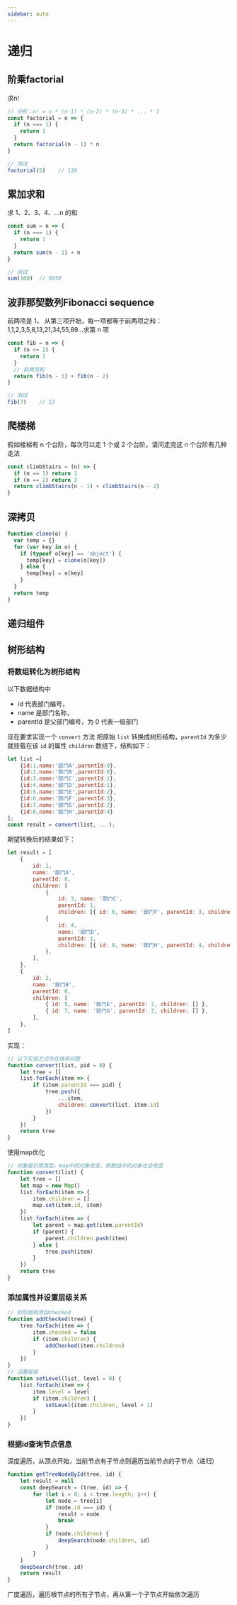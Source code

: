 ```yaml
---
sidebar: auto
---
```


# 递归

## 阶乘factorial

求n!

```js
// 分析：n! = n * (n-1) * (n-2) * (n-3) * ... * 1
const factorial = n => {
  if (n === 1) {
    return 1
  }
  return factorial(n - 1) * n
}

// 测试
factorial(5)    // 120
```

## 累加求和

求 1、2、3、4、...n 的和

```js
const sum = n => {
  if (n === 1) {
    return 1
  }
  return sum(n - 1) + n
}

// 测试
sum(100)  // 5050
```

## 波菲那契数列Fibonacci sequence

前两项是 1， 从第三项开始，每一项都等于前两项之和：1,1,2,3,5,8,13,21,34,55,89...求第 n 项

```js
const fib = n => {
  if (n <= 2) {
    return 1
  }
  // 前两项和
  return fib(n - 1) + fib(n - 2)
}

// 测试
fib(7)    // 13
```

## 爬楼梯

假如楼梯有 n 个台阶，每次可以走 1 个或 2 个台阶，请问走完这 n 个台阶有几种走法

```js
const climbStairs = (n) => {
  if (n == 1) return 1
  if (n == 2) return 2
  return climbStairs(n - 1) + climbStairs(n - 2)
}
```

## 深拷贝

```js
function clone(o) {
  var temp = {}
  for (var key in o) {
    if (typeof o[key] == 'object') {
      temp[key] = clone(o[key])
    } else {
      temp[key] = o[key]
    }
  }
  return temp
}
```

## 递归组件

## 树形结构

### 将数组转化为树形结构

以下数据结构中

- id 代表部门编号，
- name 是部门名称，
- parentId 是父部门编号，为 0 代表一级部门

现在要求实现一个 `convert` 方法
把原始 `list` 转换成树形结构，`parentId` 为多少就挂载在该 `id` 的属性 `children` 数组下，结构如下：

```js
let list =[
    {id:1,name:'部门A',parentId:0},
    {id:2,name:'部门B',parentId:0},
    {id:3,name:'部门C',parentId:1},
    {id:4,name:'部门D',parentId:1},
    {id:5,name:'部门E',parentId:2},
    {id:6,name:'部门F',parentId:3},
    {id:7,name:'部门G',parentId:2},
    {id:8,name:'部门H',parentId:4}
];
const result = convert(list, ...);
```

期望转换后的结果如下：

```js
let result = [
    {
        id: 1,
        name: '部门A',
        parentId: 0,
        children: [
            { 
                id: 3, name: '部门C', 
                parentId: 1, 
                children: [{ id: 6, name: '部门F', parentId: 3, children: [] }] },
            { 
                id: 4, 
                name: '部门D', 
                parentId: 1, 
                children: [{ id: 8, name: '部门H', parentId: 4, children: [] }] 
            },
        ],
    },
    {
        id: 2,
        name: '部门B',
        parentId: 0,
        children: [
            { id: 5, name: '部门E', parentId: 2, children: [] },
            { id: 7, name: '部门G', parentId: 2, children: [] },
        ],
    },
]
```

实现：

```js
// 以下实现方式存在效率问题
function convert(list, pid = 0) {
    let tree = []
    list.forEach(item => {
        if (item.parentId === pid) {
            tree.push({
                ...item,
                children: convert(list, item.id)
            })
        }
    })
    return tree
}
```

使用map优化

```js
// 对象是引用类型，map中的对象改变，原数组中的对象也会改变
function convert(list) {
    let tree = []
    let map = new Map()
    list.forEach(item => {
        item.children = []
        map.set(item.id, item)
    })
    list.forEach(item => {
        let parent = map.get(item.parentId)
        if (parent) {
            parent.children.push(item)
        } else {
            tree.push(item)
        }
    })
    return tree
}
```

### 添加属性并设置层级关系

```js
// 树形结构添加checked
function addChecked(tree) {
    tree.forEach(item => {
        item.checked = false
        if (item.children) {
            addChecked(item.children)
        }
    })
}
// 设置层级
function setLevel(list, level = 0) {
    list.forEach(item => {
        item.level = level
        if (item.children) {
            setLevel(item.children, level + 1)
        }
    })
}
```

### 根据id查询节点信息

深度遍历，从顶点开始，当前节点有子节点则遍历当前节点的子节点（递归）

```js
function getTreeNodeById(tree, id) {
    let result = null
    const deepSearch = (tree, id) => {
        for (let i = 0; i < tree.length; i++) {
            let node = tree[i]
            if (node.id === id) {
                result = node
                break
            }
            if (node.children) {
                deepSearch(node.children, id)
            }
        }
    }
    deepSearch(tree, id)
    return result
}
```

广度遍历，遍历根节点的所有子节点，再从第一个子节点开始依次遍历

```js
```